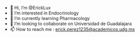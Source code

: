- 👋 Hi, I’m @ErickLux
- 👀 I’m interested in Endocrinology
- 🌱 I’m currently learning Pharmacology
- 💞️ I’m looking to collaborate on Universidad de Guadalajara
- 📫 How to reach me : erick.perez1235@academicos.udg.mx

<!---
ErickLux/ErickLux is a ✨ special ✨ repository because its `README.md` (this file) appears on your GitHub profile.
You can click the Preview link to take a look at your changes.
--->
